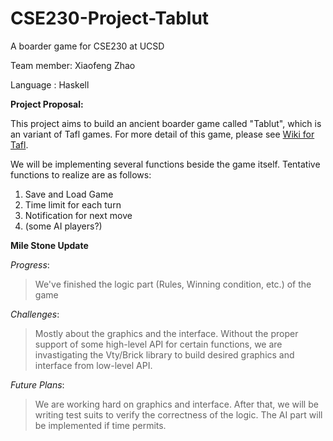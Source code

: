 # CSE230-Project-Tablut
A boarder game for CSE230 at UCSD

Team member: Xiaofeng Zhao

Language   : Haskell

**Project Proposal:**

This project aims to build an ancient boarder game called "Tablut", which is an variant of Tafl games. For more detail of this game, please see [Wiki for Tafl](https://en.wikipedia.org/wiki/Tafl_games). 

We will be implementing several functions beside the game itself. Tentative functions to realize are as follows:

1. Save and Load Game
2. Time limit for each turn
3. Notification for next move
4. (some AI players?)


**Mile Stone Update**

*Progress*:   
>We've finished the logic part (Rules, Winning condition, etc.) of the game

*Challenges*: 
>Mostly about the graphics and the interface. Without the proper support of some high-level API for certain functions, we are invastigating the Vty/Brick library to               build desired graphics and interface from low-level API.

*Future Plans*: 
>We are working hard on graphics and interface. After that, we will be writing test suits to verify the correctness of the logic. The AI part will be implemented if time permits.

